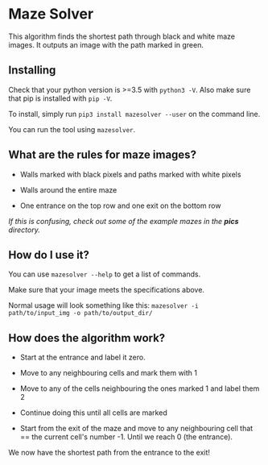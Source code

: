 # Maze Solver
This algorithm finds the shortest path through black and white maze images. It outputs an image with the path marked in green.


## Installing

Check that your python version is >=3.5 with `python3 -V`.
Also make sure that pip is installed with `pip -V`.

To install, simply run `pip3 install mazesolver --user` on the command line.

You can run the tool using `mazesolver`.

## What are the rules for maze images?
- Walls marked with black pixels and paths marked with white pixels

- Walls around the entire maze

- One entrance on the top row and one exit on the bottom row

*If this is confusing, check out some of the example mazes in the **pics** directory.*



## How do I use it?

You can use `mazesolver --help` to get a list of commands.

Make sure that your image meets the specifications above.

Normal usage will look something like this: `mazesolver -i path/to/input_img -o path/to/output_dir/`



## How does the algorithm work?

- Start at the entrance and label it zero.

- Move to any neighbouring cells and mark them with 1

- Move to any of the cells neighbouring the ones marked 1 and label them 2

- Continue doing this until all cells are marked

- Start from the exit of the maze and move to any neighbouring cell that == the current cell's number -1. Until we reach 0 (the entrance).

We now have the shortest path from the entrance to the exit!
